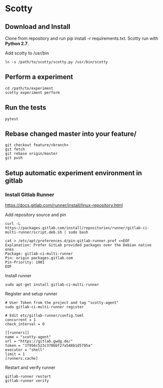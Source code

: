 Scotty
======

Download and Install 
--------------------

Clone from repository and run pip install -r requirements.txt. Scotty run with **Python 2.7**. 
    
Add scotty to /usr/bin    

    ln -s /path/to/scotty/scotty.py /usr/bin/scotty

Perform a experiment
--------------------
    
    cd /path/to/experiment
    scotty experiment perform

Run the tests
-------------

    pytest
    
Rebase changed master into your feature/<branch>
-------------

    git checkout feature/<branch>
    git fetch
    git rebase origin/master
    git push

Setup automatic experiment environment in gitlab
----------------------------------------------------

### Install Gitlab Runner

https://docs.gitlab.com/runner/install/linux-repository.html

Add repository source and pin

    curl -L https://packages.gitlab.com/install/repositories/runner/gitlab-ci-multi-runner/script.deb.sh | sudo bash

    cat > /etc/apt/preferences.d/pin-gitlab-runner.pref <<EOF
    Explanation: Prefer GitLab provided packages over the Debian native ones
    Package: gitlab-ci-multi-runner
    Pin: origin packages.gitlab.com
    Pin-Priority: 1001
    EOF

Install runner

    sudo apt-get install gitlab-ci-multi-runner

Register and setup runner

    # User Token from the project and tag "scotty-agent"
    sudo gitlab-ci-multi-runner register
    
    # Edit etc/gitlab-runner/config.toml
    concurrent = 1
    check_interval = 0

    [[runners]]
    name = "scotty-agent"
    url = "https://gitlab.gwdg.de/"
    token = "1f956c523c370bbf27a548b1d5795a"
    executor = "shell"
    limit = 1
    [runners.cache]
    
Restart and verify runner

    gitlab-runner restart
    gitlab-runner verify
